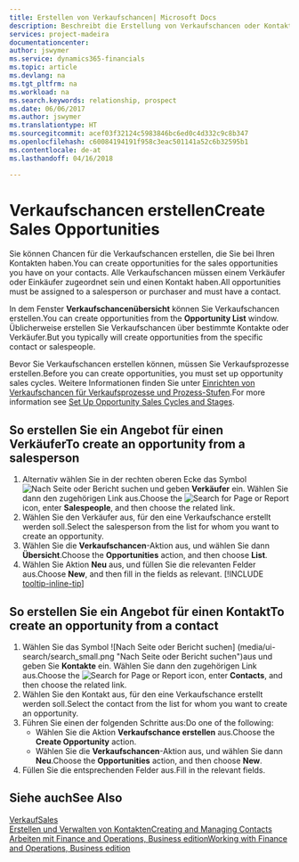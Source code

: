 ```yaml
---
title: Erstellen von Verkaufschancen| Microsoft Docs
description: Beschreibt die Erstellung von Verkaufschancen oder Kontakten in Finance and Operations, Business edition.
services: project-madeira
documentationcenter: 
author: jswymer
ms.service: dynamics365-financials
ms.topic: article
ms.devlang: na
ms.tgt_pltfrm: na
ms.workload: na
ms.search.keywords: relationship, prospect
ms.date: 06/06/2017
ms.author: jswymer
ms.translationtype: HT
ms.sourcegitcommit: acef03f32124c5983846bc6ed0c4d332c9c8b347
ms.openlocfilehash: c60084194191f958c3eac501141a52c6b32595b1
ms.contentlocale: de-at
ms.lasthandoff: 04/16/2018

---
```

# <a name="create-sales-opportunities"></a><span data-ttu-id="2de53-103">Verkaufschancen erstellen</span><span class="sxs-lookup"><span data-stu-id="2de53-103">Create Sales Opportunities</span></span>
<span data-ttu-id="2de53-104">Sie können Chancen für die Verkaufschancen erstellen, die Sie bei Ihren Kontakten haben.</span><span class="sxs-lookup"><span data-stu-id="2de53-104">You can create opportunities for the sales opportunities you have on your contacts.</span></span> <span data-ttu-id="2de53-105">Alle Verkaufschancen müssen einem Verkäufer oder Einkäufer zugeordnet sein und einen Kontakt haben.</span><span class="sxs-lookup"><span data-stu-id="2de53-105">All opportunities must be assigned to a salesperson or purchaser and must have a contact.</span></span>

<span data-ttu-id="2de53-106">In dem Fenster **Verkaufschancenübersicht** können Sie Verkaufschancen erstellen.</span><span class="sxs-lookup"><span data-stu-id="2de53-106">You can create opportunities from the **Opportunity List** window.</span></span> <span data-ttu-id="2de53-107">Üblicherweise erstellen Sie Verkaufschancen über bestimmte Kontakte oder Verkäufer.</span><span class="sxs-lookup"><span data-stu-id="2de53-107">But you typically will create opportunities from the specific contact or salespeople.</span></span>

<span data-ttu-id="2de53-108">Bevor Sie Verkaufschancen erstellen können, müssen Sie Verkaufsprozesse erstellen.</span><span class="sxs-lookup"><span data-stu-id="2de53-108">Before you can create opportunities, you must set up opportunity sales cycles.</span></span> <span data-ttu-id="2de53-109">Weitere Informationen finden Sie unter [Einrichten von Verkaufschancen für Verkaufsprozesse und Prozess-Stufen](marketing-how-setup-opportunity-sales-cycles-stages.md).</span><span class="sxs-lookup"><span data-stu-id="2de53-109">For more information see [Set Up Opportunity Sales Cycles and Stages](marketing-how-setup-opportunity-sales-cycles-stages.md).</span></span>

## <a name="to-create-an-opportunity-from-a-salesperson"></a><span data-ttu-id="2de53-110">So erstellen Sie ein Angebot für einen Verkäufer</span><span class="sxs-lookup"><span data-stu-id="2de53-110">To create an opportunity from a salesperson</span></span>
1. <span data-ttu-id="2de53-111">Alternativ wählen Sie in der rechten oberen Ecke das Symbol ![Nach Seite oder Bericht suchen](media/ui-search/search_small.png "Nach Seite oder Bericht suchen") und geben **Verkäufer** ein. Wählen Sie dann den zugehörigen Link aus.</span><span class="sxs-lookup"><span data-stu-id="2de53-111">Choose the ![Search for Page or Report](media/ui-search/search_small.png "Search for Page or Report icon") icon, enter **Salespeople**, and then choose the related link.</span></span>
2. <span data-ttu-id="2de53-112">Wählen Sie den Verkäufer aus, für den eine Verkaufschance erstellt werden soll.</span><span class="sxs-lookup"><span data-stu-id="2de53-112">Select the salesperson from the list for whom you want to create an opportunity.</span></span>
3. <span data-ttu-id="2de53-113">Wählen Sie die **Verkaufschancen**-Aktion aus, und wählen Sie dann **Übersicht**.</span><span class="sxs-lookup"><span data-stu-id="2de53-113">Choose the **Opportunities** action, and then choose **List**.</span></span>
4. <span data-ttu-id="2de53-114">Wählen Sie Aktion **Neu** aus, und füllen Sie die relevanten Felder aus.</span><span class="sxs-lookup"><span data-stu-id="2de53-114">Choose **New**, and then fill in the fields as relevant.</span></span> [!INCLUDE [tooltip-inline-tip](includes/tooltip-inline-tip_md.md)]  



## <a name="to-create-an-opportunity-from-a-contact"></a><span data-ttu-id="2de53-115">So erstellen Sie ein Angebot für einen Kontakt</span><span class="sxs-lookup"><span data-stu-id="2de53-115">To create an opportunity from a contact</span></span>
1. <span data-ttu-id="2de53-116">Wählen Sie das Symbol ![Nach Seite oder Bericht suchen] (media/ui-search/search_small.png "Nach Seite oder Bericht suchen")aus und geben Sie **Kontakte** ein. Wählen Sie dann den zugehörigen Link aus.</span><span class="sxs-lookup"><span data-stu-id="2de53-116">Choose the ![Search for Page or Report](media/ui-search/search_small.png "Search for Page or Report icon") icon, enter **Contacts**, and then choose the related link.</span></span>
2. <span data-ttu-id="2de53-117">Wählen Sie den Kontakt aus, für den eine Verkaufschance erstellt werden soll.</span><span class="sxs-lookup"><span data-stu-id="2de53-117">Select the contact from the list for whom you want to create an opportunity.</span></span>
3. <span data-ttu-id="2de53-118">Führen Sie einen der folgenden Schritte aus:</span><span class="sxs-lookup"><span data-stu-id="2de53-118">Do one of the following:</span></span>
   * <span data-ttu-id="2de53-119">Wählen Sie die Aktion **Verkaufschance erstellen** aus.</span><span class="sxs-lookup"><span data-stu-id="2de53-119">Choose the **Create Opportunity** action.</span></span>
   * <span data-ttu-id="2de53-120">Wählen Sie die **Verkaufschancen**-Aktion aus, und wählen Sie dann **Neu**.</span><span class="sxs-lookup"><span data-stu-id="2de53-120">Choose the  **Opportunities** action, and then choose **New**.</span></span>
4. <span data-ttu-id="2de53-121">Füllen Sie die entsprechenden Felder aus.</span><span class="sxs-lookup"><span data-stu-id="2de53-121">Fill in the relevant fields.</span></span>

## <a name="see-also"></a><span data-ttu-id="2de53-122">Siehe auch</span><span class="sxs-lookup"><span data-stu-id="2de53-122">See Also</span></span>
[<span data-ttu-id="2de53-123">Verkauf</span><span class="sxs-lookup"><span data-stu-id="2de53-123">Sales</span></span>](sales-manage-sales.md)  
[<span data-ttu-id="2de53-124">Erstellen und Verwalten von Kontakten</span><span class="sxs-lookup"><span data-stu-id="2de53-124">Creating and Managing Contacts</span></span>](marketing-contacts.md)  
[<span data-ttu-id="2de53-125">Arbeiten mit Finance and Operations, Business edition</span><span class="sxs-lookup"><span data-stu-id="2de53-125">Working with Finance and Operations, Business edition</span></span>](ui-work-product.md)

